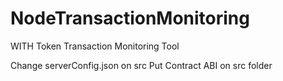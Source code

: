 # NodeTransactionMonitoring
WITH Token Transaction Monitoring Tool

Change serverConfig.json on src
Put Contract ABI on src folder